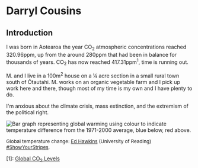 # Darryl Cousins

## Introduction

I was born in Aotearoa the year CO<sub>2</sub> atmospheric concentrations
reached 320.96ppm, up from the around 280ppm that had been in balance for
thousands of years. CO<sub>2</sub> has now reached 417.31ppm<sup>1</sup>, time
is running out.

M. and I live in a 100m<sup>2</sup> house on a ¼ acre section in a small rural
town south of Ōtautahi. M. works on an organic vegetable farm and I pick up
work here and there, though most of my time is my own and I have plenty to do.

I'm anxious about the climate crisis, mass extinction, and the extremism of the
political right.

![Bar graph representing global warming using colour to indicate temperature
difference from the 1971-2000 average, blue below, red
above.](stripes-global.png "Bar graph representing global warming using colour
to indicate temperature difference from the 1971-2000 average, blue below, red
above")

<font size="2">Global temperature change: [Ed
Hawkins](https://www.met.reading.ac.uk/~ed/home/index.php) (University of
Reading) [#ShowYourStripes](https://showyourstripes.info/).</font>

[1]: [Global CO<sub>2</sub> Levels](https://www.co2levels.org/)

